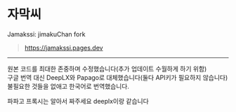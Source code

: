 # 자막씨
Jamakssi: jimakuChan fork

> https://jamakssi.pages.dev

---

원본 코드를 최대한 존중하며 수정했습니다(추가 업데이트 수월하게 하기 위함)\
구글 번역 대신 DeepLX와 Papago로 대체했습니다(둘다 API키가 필요하지 않습니다)\
불필요한 것들을 없애고 한국어로 번역했습니다.

파파고 프록시는 알아서 짜주세요 deeplx이랑 같습니다